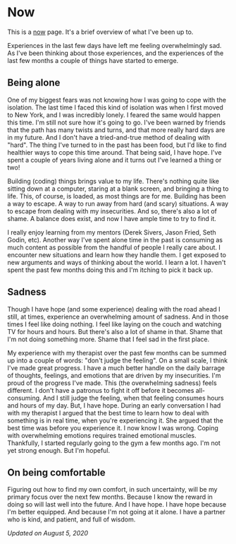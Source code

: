 # Now

This is a [now](https://nownownow.com/about) page. It's a brief overview of what I've been up to.

Experiences in the last few days have left me feeling overwhelmingly sad. As I've been thinking about those experiences, and the experiences of the last few 
months a couple of things have started to emerge.

## Being alone

One of my biggest fears was not knowing how I was going to cope with the isolation. The last time I faced this kind of isolation was when I first moved to New York, 
and I was incredibly lonely. I feared the same would happen this time. I'm still not sure how it's going to go. I've been warned by friends that the path has many 
twists and turns, and that more really hard days are in my future. And I don't have a tried-and-true method of dealing with "hard". The thing I've turned to in the 
past has been food, but I'd like to find healthier ways to cope this time around. That being said, I have hope. I've spent a couple of years living alone and it 
turns out I've learned a thing or two!

Building (coding) things brings value to my life. There's nothing quite like sitting down at a computer, staring at a blank screen, and bringing a thing to life. 
This, of course, is loaded, as most things are for me. Building has been a way to escape. A way to run away from hard (and scary) situations. A way to escape from 
dealing with my insecurities. And so, there's also a lot of shame. A balance does exist, and now I have ample time to try to find it.

I really enjoy learning from my mentors (Derek Sivers, Jason Fried, Seth Godin, etc). Another way I've spent alone time in the past is consuming as much content as 
possible from the handful of people I really care about. I encounter new situations and learn how they handle them. I get exposed to new arguments and ways of 
thinking about the world. I learn a lot. I haven't spent the past few months doing this and I'm itching to pick it back up.


## Sadness

Though I have hope (and some experience) dealing with the road ahead I still, at times, experience an overwhelming amount of sadness. And in those times I feel like 
doing nothing. I feel like laying on the couch and watching TV for hours and hours. But there's also a lot of shame in that. Shame that I'm not doing something more. 
Shame that I feel sad in the first place.

My experience with my therapist over the past few months can be summed up into a couple of words: "don't judge the feeling". On a small scale, I think I've made great 
progress. I have a much better handle on the daily barrage of thoughts, feelings, and emotions that are driven by my insecurities. I'm proud of the progress I've made. 
This (the overwhelming sadness) feels different. I don't have a patronus to fight it off before it becomes all-consuming. And I still judge the feeling, when that feeling 
consumes hours and hours of my day. But, I have hope. During an early conversation I had with my therapist I argued that the best time to learn how to deal with something 
is in real time, when you're experiencing it. She argued that the best time was before you experience it. I now know I was wrong. Coping with overwhelming emotions requires 
trained emotional muscles. Thankfully, I started regularly going to the gym a few months ago. I'm not yet strong enough. But I'm hopeful.


## On being comfortable

Figuring out how to find my own comfort, in such uncertainty, will be my primary focus over the next few months. Because I know the reward in doing so will last well into the future. 
And I have hope. I have hope because I'm better equipped. And because I'm not going at it alone. I have a partner who is kind, and patient, and full of wisdom.

*Updated on August 5, 2020*
